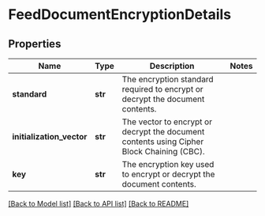 # FeedDocumentEncryptionDetails

## Properties
Name | Type | Description | Notes
------------ | ------------- | ------------- | -------------
**standard** | **str** | The encryption standard required to encrypt or decrypt the document contents. | 
**initialization_vector** | **str** | The vector to encrypt or decrypt the document contents using Cipher Block Chaining (CBC). | 
**key** | **str** | The encryption key used to encrypt or decrypt the document contents. | 

[[Back to Model list]](../README.md#documentation-for-models) [[Back to API list]](../README.md#documentation-for-api-endpoints) [[Back to README]](../README.md)


